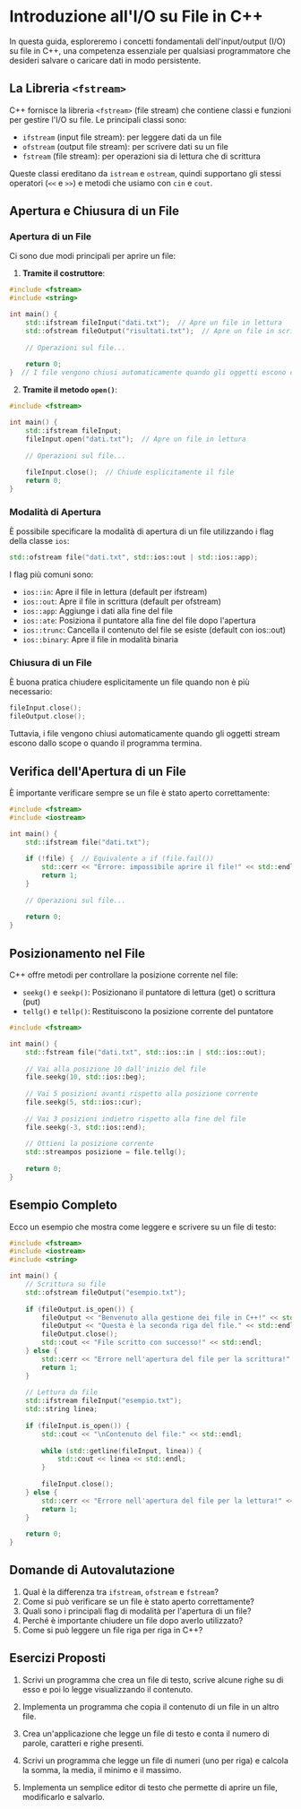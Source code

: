 # Introduzione all'I/O su File in C++

In questa guida, esploreremo i concetti fondamentali dell'input/output (I/O) su file in C++, una competenza essenziale per qualsiasi programmatore che desideri salvare o caricare dati in modo persistente.

## La Libreria `<fstream>`

C++ fornisce la libreria `<fstream>` (file stream) che contiene classi e funzioni per gestire l'I/O su file. Le principali classi sono:

- `ifstream` (input file stream): per leggere dati da un file
- `ofstream` (output file stream): per scrivere dati su un file
- `fstream` (file stream): per operazioni sia di lettura che di scrittura

Queste classi ereditano da `istream` e `ostream`, quindi supportano gli stessi operatori (`<<` e `>>`) e metodi che usiamo con `cin` e `cout`.

## Apertura e Chiusura di un File

### Apertura di un File

Ci sono due modi principali per aprire un file:

1. **Tramite il costruttore**:

```cpp
#include <fstream>
#include <string>

int main() {
    std::ifstream fileInput("dati.txt");  // Apre un file in lettura
    std::ofstream fileOutput("risultati.txt");  // Apre un file in scrittura
    
    // Operazioni sul file...
    
    return 0;
}  // I file vengono chiusi automaticamente quando gli oggetti escono dallo scope
```

2. **Tramite il metodo `open()`**:

```cpp
#include <fstream>

int main() {
    std::ifstream fileInput;
    fileInput.open("dati.txt");  // Apre un file in lettura
    
    // Operazioni sul file...
    
    fileInput.close();  // Chiude esplicitamente il file
    return 0;
}
```

### Modalità di Apertura

È possibile specificare la modalità di apertura di un file utilizzando i flag della classe `ios`:

```cpp
std::ofstream file("dati.txt", std::ios::out | std::ios::app);
```

I flag più comuni sono:

- `ios::in`: Apre il file in lettura (default per ifstream)
- `ios::out`: Apre il file in scrittura (default per ofstream)
- `ios::app`: Aggiunge i dati alla fine del file
- `ios::ate`: Posiziona il puntatore alla fine del file dopo l'apertura
- `ios::trunc`: Cancella il contenuto del file se esiste (default con ios::out)
- `ios::binary`: Apre il file in modalità binaria

### Chiusura di un File

È buona pratica chiudere esplicitamente un file quando non è più necessario:

```cpp
fileInput.close();
fileOutput.close();
```

Tuttavia, i file vengono chiusi automaticamente quando gli oggetti stream escono dallo scope o quando il programma termina.

## Verifica dell'Apertura di un File

È importante verificare sempre se un file è stato aperto correttamente:

```cpp
#include <fstream>
#include <iostream>

int main() {
    std::ifstream file("dati.txt");
    
    if (!file) {  // Equivalente a if (file.fail())
        std::cerr << "Errore: impossibile aprire il file!" << std::endl;
        return 1;
    }
    
    // Operazioni sul file...
    
    return 0;
}
```

## Posizionamento nel File

C++ offre metodi per controllare la posizione corrente nel file:

- `seekg()` e `seekp()`: Posizionano il puntatore di lettura (get) o scrittura (put)
- `tellg()` e `tellp()`: Restituiscono la posizione corrente del puntatore

```cpp
#include <fstream>

int main() {
    std::fstream file("dati.txt", std::ios::in | std::ios::out);
    
    // Vai alla posizione 10 dall'inizio del file
    file.seekg(10, std::ios::beg);
    
    // Vai 5 posizioni avanti rispetto alla posizione corrente
    file.seekg(5, std::ios::cur);
    
    // Vai 3 posizioni indietro rispetto alla fine del file
    file.seekg(-3, std::ios::end);
    
    // Ottieni la posizione corrente
    std::streampos posizione = file.tellg();
    
    return 0;
}
```

## Esempio Completo

Ecco un esempio che mostra come leggere e scrivere su un file di testo:

```cpp
#include <fstream>
#include <iostream>
#include <string>

int main() {
    // Scrittura su file
    std::ofstream fileOutput("esempio.txt");
    
    if (fileOutput.is_open()) {
        fileOutput << "Benvenuto alla gestione dei file in C++!" << std::endl;
        fileOutput << "Questa è la seconda riga del file." << std::endl;
        fileOutput.close();
        std::cout << "File scritto con successo!" << std::endl;
    } else {
        std::cerr << "Errore nell'apertura del file per la scrittura!" << std::endl;
        return 1;
    }
    
    // Lettura da file
    std::ifstream fileInput("esempio.txt");
    std::string linea;
    
    if (fileInput.is_open()) {
        std::cout << "\nContenuto del file:" << std::endl;
        
        while (std::getline(fileInput, linea)) {
            std::cout << linea << std::endl;
        }
        
        fileInput.close();
    } else {
        std::cerr << "Errore nell'apertura del file per la lettura!" << std::endl;
        return 1;
    }
    
    return 0;
}
```

## Domande di Autovalutazione

1. Qual è la differenza tra `ifstream`, `ofstream` e `fstream`?
2. Come si può verificare se un file è stato aperto correttamente?
3. Quali sono i principali flag di modalità per l'apertura di un file?
4. Perché è importante chiudere un file dopo averlo utilizzato?
5. Come si può leggere un file riga per riga in C++?

## Esercizi Proposti

1. Scrivi un programma che crea un file di testo, scrive alcune righe su di esso e poi lo legge visualizzando il contenuto.

2. Implementa un programma che copia il contenuto di un file in un altro file.

3. Crea un'applicazione che legge un file di testo e conta il numero di parole, caratteri e righe presenti.

4. Scrivi un programma che legge un file di numeri (uno per riga) e calcola la somma, la media, il minimo e il massimo.

5. Implementa un semplice editor di testo che permette di aprire un file, modificarlo e salvarlo.
